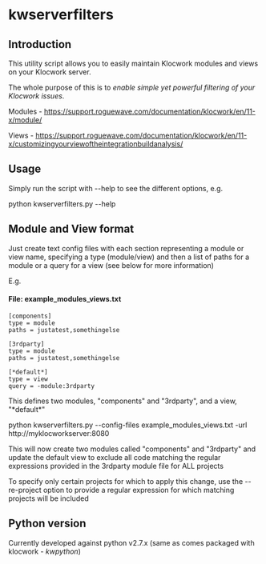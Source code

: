 # kwserverfilters

## Introduction

This utility script allows you to easily maintain Klocwork modules and views
on your Klocwork server.

The whole purpose of this is to *enable simple yet powerful filtering of your
Klocwork issues*.

Modules - https://support.roguewave.com/documentation/klocwork/en/11-x/module/

Views - https://support.roguewave.com/documentation/klocwork/en/11-x/customizingyourviewoftheintegrationbuildanalysis/

## Usage

Simply run the script with --help to see the different options, e.g.

python kwserverfilters.py --help

## Module and View format

Just create text config files with each section representing a module or view
name, specifying a type (module/view) and then a list of paths for a module or a
query for a view (see below for more information)

E.g.

#### File: example_modules_views.txt
```
[components]
type = module
paths = justatest,somethingelse

[3rdparty]
type = module
paths = justatest,somethingelse

[*default*]
type = view
query = -module:3rdparty
```

This defines two modules, "components" and "3rdparty", and a view, "\*default\*"

python kwserverfilters.py --config-files example_modules_views.txt
-url http://myklocworkserver:8080

This will now create two modules called "components" and "3rdparty" and update
the default view to exclude all code matching the regular expressions provided
in the 3rdparty module file for ALL projects

To specify only certain projects for which to apply this change, use the
--re-project option to provide a regular expression for which matching projects
will be included

## Python version

Currently developed against python v2.7.x (same as comes packaged with klocwork - *kwpython*)
